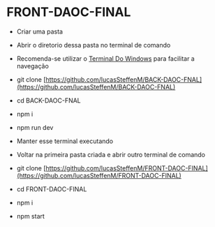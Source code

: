 # FRONT-DAOC-FINAL

- Criar uma pasta

- Abrir o diretorio dessa pasta no terminal de comando
- Recomenda-se utilizar o [Terminal Do Windows](https://apps.microsoft.com/store/detail/windows-terminal/9N0DX20HK701?hl=pt-br&gl=br) para facilitar a navegação

- git clone [https://github.com/lucasSteffenM/BACK-DAOC-FNAL](https://github.com/lucasSteffenM/BACK-DAOC-FNAL)

- cd BACK-DAOC-FNAL

- npm i

- npm run dev

- Manter esse terminal executando

- Voltar na primeira pasta criada e abrir outro terminal de comando

- git clone [https://github.com/lucasSteffenM/FRONT-DAOC-FINAL](https://github.com/lucasSteffenM/FRONT-DAOC-FINAL)

- cd FRONT-DAOC-FINAL

- npm i

- npm start
